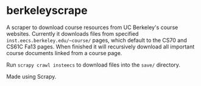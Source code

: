 berkeleyscrape
==============
A scraper to download course resources from UC Berkeley's course websites. Currently it downloads files from specified ```inst.eecs.berkeley.edu/~course/``` pages, which default to the CS70 and CS61C Fa13 pages. When finished it will recursively download all important course documents linked from a course page.

Run ```scrapy crawl insteecs``` to download files into the ```save/``` directory.

Made using Scrapy.